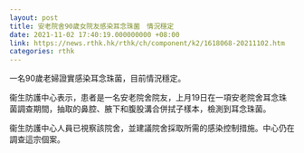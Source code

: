 ```yaml
---
layout: post
title: 安老院舍90歲女院友感染耳念珠菌　情況穩定
date: 2021-11-02 17:40:19.000000000 +08:00
link: https://news.rthk.hk/rthk/ch/component/k2/1618068-20211102.htm
categories: rthk
---
```


一名90歲老婦證實感染耳念珠菌，目前情況穩定。

衞生防護中心表示，患者是一名安老院舍院友，上月19日在一項安老院舍耳念珠菌調查期間，抽取的鼻腔、腋下和腹股溝合併拭子樣本，檢測到耳念珠菌。

衞生防護中心人員已視察該院舍，並建議院舍採取所需的感染控制措施。中心仍在調查這宗個案。
